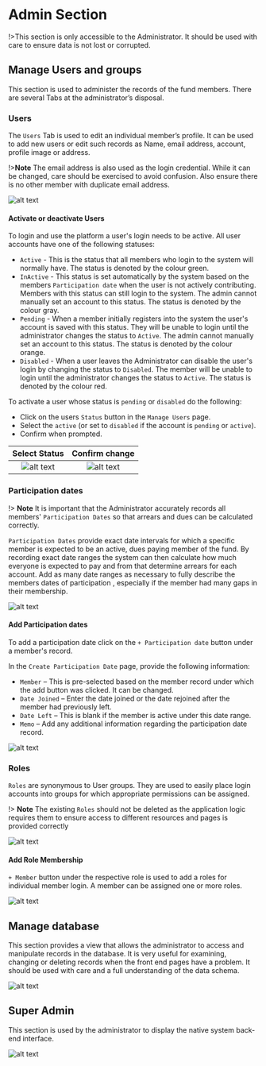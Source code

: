 #	Admin Section
!>This section is only accessible to the Administrator. It should be used with care to ensure data is not lost or corrupted.

##	Manage Users and groups
This section is used to administer the records of the fund members. There are several Tabs at the administrator’s disposal.

###	Users
The `Users` Tab is used to edit an individual member’s profile. It can be used to add new users or edit such records as Name, email address, account, profile image or address.

!>**Note** The email address is also used as the login credential. While it can be changed, care should be exercised to avoid confusion. Also ensure there is no other member with duplicate email address.

![alt text](images/7.1_Users.png "users tab")

#### Activate or deactivate Users
To login and use the platform a user's login needs to be active. All user accounts have one of the following statuses:
  - `Active` - This is the status that all members who login to the system will normally have. The status is denoted by the colour green.
  - `InActive` - This status is set automatically by the system based on the members `Participation date` when the user is not actively contributing. Members with this status can still login to the system. The admin cannot manually set an account to this status. The status is denoted by the colour gray.
  - `Pending` - When a member initially registers into the system the user's account is saved with this status. They will be unable to login until the administrator changes the status to `Active`. The admin cannot manually set an account to this status. The status is denoted by the colour orange.
  - `Disabled` - When a user leaves the Administrator can disable the user's login by changing the status to `Disabled`. The member will be unable to login until the administrator changes the status to `Active`. The status is denoted by the colour red.

To activate a user whose status is `pending` or `disabled` do the following:
  - Click on the users `Status` button in the `Manage Users` page.
  - Select the `active` (or set to `disabled` if the account is `pending` or `active`).
  - Confirm when prompted.

|  Select Status             |  Confirm change |
  :-------------------------:|:-------------------------:
![alt text](images/7.3.1_Activate_Member.png "change stasus button") | ![alt text](images/7.3.2_Activate_Member_Confirm.png "Confirm change status")



###	Participation dates

!> **Note** It is important that the Administrator accurately records all members' `Participation Dates` so that arrears and dues can be calculated correctly.

`Participation Dates` provide exact date intervals for which a specific member is expected to be an active, dues paying member of the fund. By recording exact date ranges the system can then calculate how much everyone is expected to pay and from that determine arrears for each account. Add as many date ranges as necessary to fully describe the members dates of participation , especially if the member had many gaps in their membership.

![alt text](images/7.4_Participation_Dates.png "participation dates tab")

####	Add Participation dates
To add a participation date click on the `+ Participation date` button under a member's record.

In the `Create Participation Date` page, provide the following information:

- `Member` – This is pre-selected based on the member record under which the add button was clicked. It can be changed.
- `Date Joined` – Enter the date joined or the date rejoined after the member had previously left.
- `Date Left` – This is blank if the member is active under this date range.
- `Memo` – Add any additional information regarding the participation date record.

![alt text](images/7.4_Participation_Dates_Add.png "Add participation dates")

###	Roles
`Roles` are synonymous to User groups. They are used to easily place login accounts into groups for which appropriate permissions can be assigned.

!> **Note** The existing `Roles` should not be deleted as the application logic requires them to ensure access to different resources and pages is provided correctly

![alt text](images/7.2_Roles.png "roles tab")

####	Add Role Membership
`+ Member` button under the respective role is used to add  a roles for individual member login. A member can be assigned one or more  roles.

![alt text](images/7.3_Memberships.png "memberships tab")


##	Manage database
This section provides a view that allows the administrator to access and manipulate records in the database. It is very useful for examining, changing or deleting records when the front end pages have a problem. It should be used with care and a full understanding of the data schema.

![alt text](images/7.6_Manage_Database.png "roles tab")

##	Super Admin
This section is used by the administrator to display the native system back-end interface.

![alt text](images/7.7_Super_Admin.png "Super admin tab")

